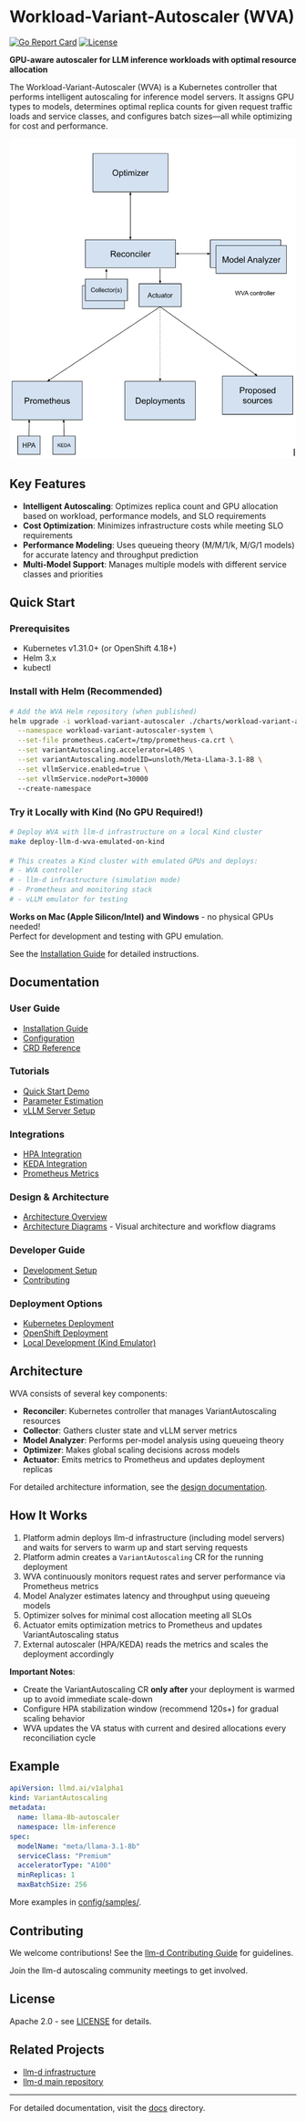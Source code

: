 # Workload-Variant-Autoscaler (WVA)

[![Go Report Card](https://goreportcard.com/badge/github.com/llm-d-incubation/workload-variant-autoscaler)](https://goreportcard.com/report/github.com/llm-d-incubation/workload-variant-autoscaler)
[![License](https://img.shields.io/badge/License-Apache%202.0-blue.svg)](LICENSE)

**GPU-aware autoscaler for LLM inference workloads with optimal resource allocation**

The Workload-Variant-Autoscaler (WVA) is a Kubernetes controller that performs intelligent autoscaling for inference model servers. It assigns GPU types to models, determines optimal replica counts for given request traffic loads and service classes, and configures batch sizes—all while optimizing for cost and performance.

![Architecture](docs/design/diagrams/inferno-WVA-design.png)

## Key Features

- **Intelligent Autoscaling**: Optimizes replica count and GPU allocation based on workload, performance models, and SLO requirements
- **Cost Optimization**: Minimizes infrastructure costs while meeting SLO requirements  
- **Performance Modeling**: Uses queueing theory (M/M/1/k, M/G/1 models) for accurate latency and throughput prediction
- **Multi-Model Support**: Manages multiple models with different service classes and priorities

## Quick Start

### Prerequisites

- Kubernetes v1.31.0+ (or OpenShift 4.18+)
- Helm 3.x
- kubectl

### Install with Helm (Recommended)

```bash
# Add the WVA Helm repository (when published)
helm upgrade -i workload-variant-autoscaler ./charts/workload-variant-autoscaler \
  --namespace workload-variant-autoscaler-system \
  --set-file prometheus.caCert=/tmp/prometheus-ca.crt \
  --set variantAutoscaling.accelerator=L40S \
  --set variantAutoscaling.modelID=unsloth/Meta-Llama-3.1-8B \
  --set vllmService.enabled=true \
  --set vllmService.nodePort=30000
  --create-namespace
```

### Try it Locally with Kind (No GPU Required!)

```bash
# Deploy WVA with llm-d infrastructure on a local Kind cluster
make deploy-llm-d-wva-emulated-on-kind

# This creates a Kind cluster with emulated GPUs and deploys:
# - WVA controller
# - llm-d infrastructure (simulation mode)
# - Prometheus and monitoring stack
# - vLLM emulator for testing
```

**Works on Mac (Apple Silicon/Intel) and Windows** - no physical GPUs needed!  
Perfect for development and testing with GPU emulation.

See the [Installation Guide](docs/user-guide/installation.md) for detailed instructions.

## Documentation

### User Guide
- [Installation Guide](docs/user-guide/installation.md)
- [Configuration](docs/user-guide/configuration.md)
- [CRD Reference](docs/user-guide/crd-reference.md)

### Tutorials
- [Quick Start Demo](docs/tutorials/demo.md)
- [Parameter Estimation](docs/tutorials/parameter-estimation.md)
- [vLLM Server Setup](docs/tutorials/vllm-samples.md)

### Integrations
- [HPA Integration](docs/integrations/hpa-integration.md)
- [KEDA Integration](docs/integrations/keda-integration.md)
- [Prometheus Metrics](docs/integrations/prometheus.md)

### Design & Architecture
- [Architecture Overview](docs/design/modeling-optimization.md)
- [Architecture Diagrams](docs/design/diagrams/) - Visual architecture and workflow diagrams

### Developer Guide
- [Development Setup](docs/developer-guide/development.md)
- [Contributing](CONTRIBUTING.md)

### Deployment Options
- [Kubernetes Deployment](deploy/kubernetes/README.md)
- [OpenShift Deployment](deploy/openshift/README.md)
- [Local Development (Kind Emulator)](deploy/kind-emulator/README.md)

## Architecture

WVA consists of several key components:

- **Reconciler**: Kubernetes controller that manages VariantAutoscaling resources
- **Collector**: Gathers cluster state and vLLM server metrics
- **Model Analyzer**: Performs per-model analysis using queueing theory
- **Optimizer**: Makes global scaling decisions across models
- **Actuator**: Emits metrics to Prometheus and updates deployment replicas

For detailed architecture information, see the [design documentation](docs/design/modeling-optimization.md).

## How It Works

1. Platform admin deploys llm-d infrastructure (including model servers) and waits for servers to warm up and start serving requests
2. Platform admin creates a `VariantAutoscaling` CR for the running deployment
3. WVA continuously monitors request rates and server performance via Prometheus metrics
4. Model Analyzer estimates latency and throughput using queueing models
5. Optimizer solves for minimal cost allocation meeting all SLOs
6. Actuator emits optimization metrics to Prometheus and updates VariantAutoscaling status
7. External autoscaler (HPA/KEDA) reads the metrics and scales the deployment accordingly

**Important Notes**:
- Create the VariantAutoscaling CR **only after** your deployment is warmed up to avoid immediate scale-down
- Configure HPA stabilization window (recommend 120s+) for gradual scaling behavior
- WVA updates the VA status with current and desired allocations every reconciliation cycle

## Example

```yaml
apiVersion: llmd.ai/v1alpha1
kind: VariantAutoscaling
metadata:
  name: llama-8b-autoscaler
  namespace: llm-inference
spec:
  modelName: "meta/llama-3.1-8b"
  serviceClass: "Premium"
  acceleratorType: "A100"
  minReplicas: 1
  maxBatchSize: 256
```

More examples in [config/samples/](config/samples/).

## Contributing

We welcome contributions! See the [llm-d Contributing Guide](https://github.com/llm-d-incubation/llm-d/blob/main/CONTRIBUTING.md) for guidelines.

Join the llm-d autoscaling community meetings to get involved.

## License

Apache 2.0 - see [LICENSE](LICENSE) for details.

## Related Projects

- [llm-d infrastructure](https://github.com/llm-d-incubation/llm-d-infra)
- [llm-d main repository](https://github.com/llm-d-incubation/llm-d)

---

For detailed documentation, visit the [docs](docs/) directory.
